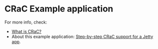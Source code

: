 # CRaC Example application

For more info, check:

* [What is CRaC?](https://docs.azul.com/core/crac/crac-introduction)
* About this example application: [Step-by-step CRaC support for a Jetty app](https://github.com/CRaC/docs/blob/master/STEP-BY-STEP.md).
